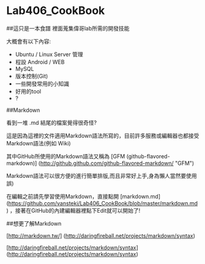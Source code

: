 Lab406_CookBook 
========
##這只是一本食譜
裡面蒐集偉哥lab所需的開發技能



大概會有以下內容:
* Ubuntu / Linux Server 管理
* 程設 Android / WEB
* MySQL
* 版本控制(Git)
* 一些開發常用的小知識
* 好用的tool
* ?

##Markdown

看到一堆 .md 結尾的檔案覺得很奇怪?

這是因為這裡的文件適用Markdown語法所寫的，目前許多服務或編輯器也都接受Markdown語法(例如 Wiki)

其中GitHub所使用的Markdown語法又稱為 [GFM (github-flavored-markdown)] (http://github.github.com/github-flavored-markdown/ "GFM")

Markdown語法可以很方便的進行簡單排版,而且非常好上手,身為懶人當然要使用 誤)

在編輯之前請先學習使用Markdown，直接點開 [markdown.md] (https://github.com/vansteki/Lab406_CookBook/blob/master/markdown.md) ，接著在GitHub的內建編輯器裡點下Edit就可以開始了!


##想更了解Markdown

[http://markdown.tw/] (http://daringfireball.net/projects/markdown/syntax)

[http://daringfireball.net/projects/markdown/syntax] (http://daringfireball.net/projects/markdown/syntax)

